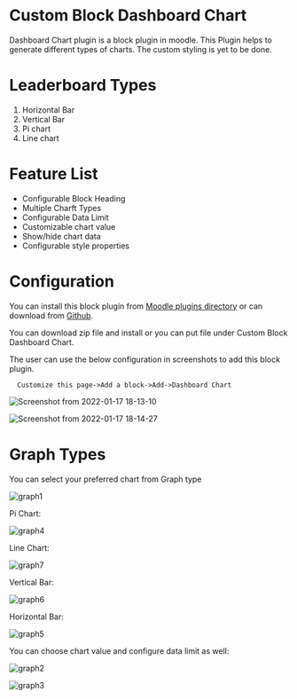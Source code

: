# Custom Block Dashboard Chart

Dashboard Chart plugin is a block plugin in moodle. This Plugin helps to generate different types of charts. The custom styling is yet to be done.

# Leaderboard Types

  1. Horizontal Bar
  2. Vertical Bar
  3. Pi chart
  4. Line chart

# Feature List

  - Configurable Block Heading
  - Multiple Charft Types
  - Configurable Data Limit
  - Customizable chart value
  - Show/hide chart data
  - Configurable style properties

# Configuration

You can install this block plugin from [Moodle plugins directory](https://moodle.org/plugins) or can download from [Github](https://github.com/eLearning-BS23/moodle-block_dashboardchart).

You can download zip file and install or you can put file under Custom Block Dashboard Chart.

The user can use the below configuration in screenshots to add this block plugin.

```
  Customize this page->Add a block->Add->Dashboard Chart
```

![Screenshot from 2022-01-17 18-13-10](https://user-images.githubusercontent.com/97436713/149782013-d11e3e6c-eb3a-49cd-b956-c413593e6f40.png)


![Screenshot from 2022-01-17 18-14-27](https://user-images.githubusercontent.com/97436713/149782416-0b69523a-e3b1-4cf1-9fb9-e121f595bd64.png)

# Graph Types

You can select your preferred chart from Graph type

![graph1](https://user-images.githubusercontent.com/97436713/149878566-9f1cccac-2e3f-4abb-b5ac-11c69220c5c1.png)

Pi Chart:

![graph4](https://user-images.githubusercontent.com/97436713/149879047-0ddb21ee-0d9c-41d4-becd-3b111bd10d82.png)

Line Chart:

![graph7](https://user-images.githubusercontent.com/97436713/149879102-8ab09c50-e43c-40b6-af71-0b799d0b5d71.png)

Vertical Bar:

![graph6](https://user-images.githubusercontent.com/97436713/149879138-e0f63e35-2d55-4216-8ebf-b9778dd4b56e.png)

Horizontal Bar:

![graph5](https://user-images.githubusercontent.com/97436713/149879207-85c1d159-dc01-46ed-a1e4-f3dca1326626.png)

You can choose chart value and configure data limit as well:

![graph2](https://user-images.githubusercontent.com/97436713/149879742-90b1feeb-58e1-4c5c-8717-3c8839d1b2fe.png)

![graph3](https://user-images.githubusercontent.com/97436713/149879775-0da4cfe6-190d-4e57-893c-6c7380bba1ed.png)

